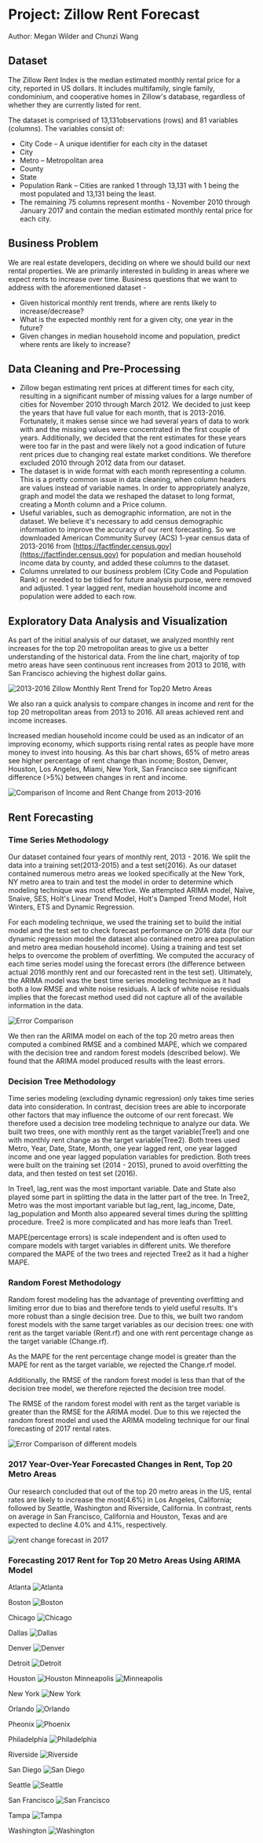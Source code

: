 # Project: Zillow Rent Forecast

Author: Megan Wilder and Chunzi Wang

## Dataset

The Zillow Rent Index is the median estimated monthly rental price for a city, reported in US dollars. It includes multifamily, single family, condominium, and cooperative homes in Zillow&#39;s database, regardless of whether they are currently listed for rent.

The dataset is comprised of 13,131observations (rows) and 81 variables (columns).  The variables consist of:

- City Code – A unique identifier for each city in the dataset
- City
- Metro – Metropolitan area
- County
- State
- Population Rank – Cities are ranked 1 through 13,131 with 1 being the most populated and 13,131 being the least.
- The remaining 75 columns represent months - November 2010 through January 2017 and contain the median estimated monthly rental price for each city.

## Business Problem

We are real estate developers, deciding on where we should build our next rental properties. We are primarily interested in building in areas where we expect rents to increase over time. Business questions that we want to address with the aforementioned dataset -

- Given historical monthly rent trends, where are rents likely to increase/decrease?
- What is the expected monthly rent for a given city, one year in the future?
- Given changes in median household income and population, predict where rents are likely to increase?

## Data Cleaning and Pre-Processing

- Zillow began estimating rent prices at different times for each city, resulting in a significant number of missing values for a large number of cities for November 2010 through March 2012. We decided to just keep the years that have full value for each month, that is 2013-2016. Fortunately, it makes sense since we had several years of data to work with and the missing values were concentrated in the first couple of years. Additionally, we decided that the rent estimates for these years were too far in the past and were likely not a good indication of future rent prices due to changing real estate market conditions. We therefore excluded 2010 through 2012 data from our dataset.
- The dataset is in wide format with each month representing a column. This is a pretty common issue in data cleaning, when column headers are values instead of variable names. In order to appropriately analyze, graph and model the data we reshaped the dataset to long format, creating a Month column and a Price column.
- Useful variables, such as demographic information, are not in the dataset. We believe it&#39;s necessary to add census demographic information to improve the accuracy of our rent forecasting. So we downloaded American Community Survey (ACS) 1-year census data of 2013-2016 from   [https://factfinder.census.gov](https://factfinder.census.gov) for population and median household income data by county, and added these columns to the dataset.
- Columns unrelated to our business problem (City Code and Population Rank) or needed to be tidied for future analysis purpose, were removed and adjusted. 1 year lagged rent, median household income and population were added to each row.

## Exploratory Data Analysis and Visualization

As part of the initial analysis of our dataset, we analyzed monthly rent increases for the top 20 metropolitan areas to give us a better understanding of the historical data. From the line chart, majority of top metro areas have seen continuous rent increases from 2013 to 2016, with San Francisco achieving the highest dollar gains.

![](https://github.com/chunziwang/zillow-rent-forecast/raw/master/assets/images/metrotop20.png "2013-2016 Zillow Monthly Rent Trend for Top20 Metro Areas")

We also ran a quick analysis to compare changes in income and rent for the top 20 metropolitan areas from 2013 to 2016. All areas achieved rent and income increases.

Increased median household income could be used as an indicator of an improving economy, which supports rising rental rates as people have more money to invest into housing. As this bar chart shows, 65% of metro areas see higher percentage of rent change than income; Boston, Denver, Houston, Los Angeles, Miami, New York, San Francisco see significant difference (&gt;5%) between changes in rent and income.

![](https://github.com/chunziwang/zillow-rent-forecast/raw/master/assets/images/income.png "Comparison of Income and Rent Change from 2013-2016")

## Rent Forecasting

### **Time Series Methodology**

Our dataset contained four years of monthly rent, 2013 - 2016. We split the data into a training set(2013-2015) and a test set(2016). As our dataset contained numerous metro areas we looked specifically at the New York, NY metro area to train and test the model in order to determine which modeling technique was most effective. We attempted ARIMA model, Naïve, Snaive, SES, Holt&#39;s Linear Trend Model, Holt&#39;s Damped Trend Model, Holt Winters, ETS and Dynamic Regression.

For each modeling technique, we used the training set to build the initial model and the test set to check forecast performance on 2016 data (for our dynamic regression model the dataset also contained metro area population and metro area median household income). Using a training and test set helps to overcome the problem of overfitting. We computed the accuracy of each time series model using the forecast errors (the difference between actual 2016 monthly rent and our forecasted rent in the test set). Ultimately, the ARIMA model was the best time series modeling technique as it had both a low RMSE and white noise residuals. A lack of white noise residuals implies that the forecast method used did not capture all of the available information in the data.

![](https://github.com/chunziwang/zillow-rent-forecast/raw/master/assets/images/2.png "Error Comparison")

We then ran the ARIMA model on each of the top 20 metro areas then computed a combined RMSE and a combined MAPE, which we compared with the decision tree and random forest models (described below). We found that the ARIMA model produced results with the least errors.

### **Decision Tree Methodology**

Time series modeling (excluding dynamic regression) only takes time series data into consideration. In contrast, decision trees are able to incorporate other factors that may influence the outcome of our rent forecast. We therefore used a decision tree modeling technique to analyze our data. We built two trees, one with monthly rent as the target variable(Tree1) and one with monthly rent change as the target variable(Tree2). Both trees used Metro, Year, Date, State, Month, one year lagged rent, one year lagged income and one year lagged population variables for prediction. Both trees were built on the training set (2014 - 2015), pruned to avoid overfitting the data, and then tested on test set (2016).

In Tree1, lag\_rent was the most important variable. Date and State also played some part in splitting the data in the latter part of the tree. In Tree2, Metro was the most important variable but lag\_rent, lag\_income, Date, lag\_population and Month also appeared several times during the splitting procedure. Tree2 is more complicated and has more leafs than Tree1.

MAPE(percentage errors) is scale independent and is often used to compare models with target variables in different units. We therefore compared the MAPE of the two trees and rejected Tree2 as it had a higher MAPE.

### **Random Forest Methodology**

Random forest modeling has the advantage of preventing overfitting and limiting error due to bias and therefore tends to yield useful results. It&#39;s more robust than a single decision tree. Due to this, we built two random forest models with the same target variables as our decision trees: one with rent as the target variable (Rent.rf) and one with rent percentage change as the target variable (Change.rf).

As the MAPE for the rent percentage change model is greater than the MAPE for rent as the target variable, we rejected the Change.rf model.

Additionally, the RMSE of the random forest model is less than that of the decision tree model, we therefore rejected the decision tree model.

The RMSE of the random forest model with rent as the target variable is greater than the RMSE for the ARIMA model. Due to this we rejected the random forest model and used the ARIMA modeling technique for our final forecasting of 2017 rental rates.

![](https://github.com/chunziwang/zillow-rent-forecast/raw/master/assets/images/1.png "Error Comparison of different models")

### **2017 Year-Over-Year Forecasted Changes in Rent, Top 20 Metro Areas**

Our research concluded that out of the top 20 metro areas in the US, rental rates are likely to increase the most(4.6%) in Los Angeles, California; followed by Seattle, Washington and Riverside, California. In contrast, rents on average in San Francisco, California and Houston, Texas and are expected to decline 4.0% and 4.1%, respectively.

![](https://github.com/chunziwang/zillow-rent-forecast/raw/master/assets/images/forecast.png "rent change forecast in 2017")

### **Forecasting 2017 Rent for Top 20 Metro Areas Using ARIMA Model**

Atlanta
![](https://github.com/chunziwang/zillow-rent-forecast/raw/master/assets/images/atlanta.png "Atlanta")

Boston
![](https://github.com/chunziwang/zillow-rent-forecast/raw/master/assets/images/boston.png "Boston")

Chicago
![](https://github.com/chunziwang/zillow-rent-forecast/raw/master/assets/images/chicago.png "Chicago")

Dallas
![](https://github.com/chunziwang/zillow-rent-forecast/raw/master/assets/images/dallas.png "Dallas")

Denver
![](https://github.com/chunziwang/zillow-rent-forecast/raw/master/assets/images/denver.png "Denver")

Detroit
![](https://github.com/chunziwang/zillow-rent-forecast/raw/master/assets/images/detroit.png "Detroit")

Houston
![](https://github.com/chunziwang/zillow-rent-forecast/raw/master/assets/images/houston.png "Houston")
Minneapolis
![](https://github.com/chunziwang/zillow-rent-forecast/raw/master/assets/images/minneapolis.png "Minneapolis")

New York
![](https://github.com/chunziwang/zillow-rent-forecast/raw/master/assets/images/ny.png "New York")

Orlando
![](https://github.com/chunziwang/zillow-rent-forecast/raw/master/assets/images/orlando.png "Orlando")

Pheonix
![](https://github.com/chunziwang/zillow-rent-forecast/raw/master/assets/images/pheonix.png "Phoenix")

Philadelphia
![](https://github.com/chunziwang/zillow-rent-forecast/raw/master/assets/images/philadelphia.png "Philadelphia")

Riverside
![](https://github.com/chunziwang/zillow-rent-forecast/raw/master/assets/images/riverside.png "Riverside")

San Diego
![](https://github.com/chunziwang/zillow-rent-forecast/raw/master/assets/images/san%20diego.png "San Diego")

Seattle
![](https://github.com/chunziwang/zillow-rent-forecast/raw/master/assets/images/seattle.png "Seattle")

San Francisco
![](https://github.com/chunziwang/zillow-rent-forecast/raw/master/assets/images/sf.png "San Francisco")

Tampa
![](https://github.com/chunziwang/zillow-rent-forecast/raw/master/assets/images/tampa.png "Tampa")

Washington
![](https://github.com/chunziwang/zillow-rent-forecast/raw/master/assets/images/washington.png "Washington")

